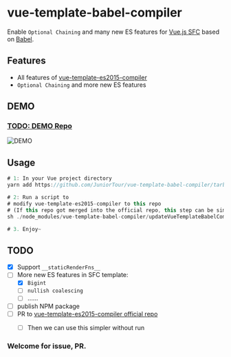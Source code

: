 # vue-template-babel-compiler
Enable `Optional Chaining` and many new ES features for [Vue.js SFC](https://vuejs.org/v2/guide/single-file-components.html) based on [Babel](https://babeljs.io/).

## Features
- All features of [vue-template-es2015-compiler](https://github.com/vuejs/vue-template-es2015-compiler)
- `Optional Chaining` and more new ES features

## DEMO
### [TODO: DEMO Repo]()

![DEMO](https://user-images.githubusercontent.com/14243906/122856988-5b6f6600-d34a-11eb-89d6-21203b446ce4.png)

## Usage
``` js
# 1: In your Vue project directory
yarn add https://github.com/JuniorTour/vue-template-babel-compiler/tarball/main

# 2: Run a script to
# modify vue-template-es2015-compiler to this repo
# (If this repo got merged into the official repo, this step can be simplified.)
sh ./node_modules/vue-template-babel-compiler/updateVueTemplateBabelCompiler.sh

# 3. Enjoy~
```

## TODO

- [x] Support `__staticRenderFns__`
- [ ] More new ES features in SFC template:
  - [x] `Bigint`
  - [ ] `nullish coalescing`
  - [ ] ......
- [ ] publish NPM package
- [ ] PR to [vue-template-es2015-compiler official repo](https://github.com/vuejs/vue-template-es2015-compiler)
  - [ ] Then we can use this simpler without run


### Welcome for issue, PR.
